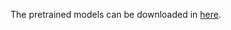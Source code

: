 The pretrained models can be downloaded in [here](https://github.com/jiahong-fu/KXNet/releases/tag/v0.0).
